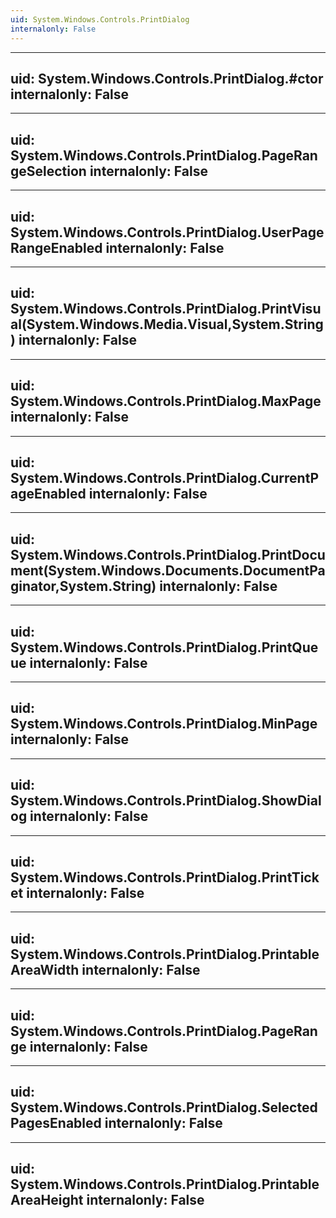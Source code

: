 ```yaml
---
uid: System.Windows.Controls.PrintDialog
internalonly: False
---
```


---
uid: System.Windows.Controls.PrintDialog.#ctor
internalonly: False
---

---
uid: System.Windows.Controls.PrintDialog.PageRangeSelection
internalonly: False
---

---
uid: System.Windows.Controls.PrintDialog.UserPageRangeEnabled
internalonly: False
---

---
uid: System.Windows.Controls.PrintDialog.PrintVisual(System.Windows.Media.Visual,System.String)
internalonly: False
---

---
uid: System.Windows.Controls.PrintDialog.MaxPage
internalonly: False
---

---
uid: System.Windows.Controls.PrintDialog.CurrentPageEnabled
internalonly: False
---

---
uid: System.Windows.Controls.PrintDialog.PrintDocument(System.Windows.Documents.DocumentPaginator,System.String)
internalonly: False
---

---
uid: System.Windows.Controls.PrintDialog.PrintQueue
internalonly: False
---

---
uid: System.Windows.Controls.PrintDialog.MinPage
internalonly: False
---

---
uid: System.Windows.Controls.PrintDialog.ShowDialog
internalonly: False
---

---
uid: System.Windows.Controls.PrintDialog.PrintTicket
internalonly: False
---

---
uid: System.Windows.Controls.PrintDialog.PrintableAreaWidth
internalonly: False
---

---
uid: System.Windows.Controls.PrintDialog.PageRange
internalonly: False
---

---
uid: System.Windows.Controls.PrintDialog.SelectedPagesEnabled
internalonly: False
---

---
uid: System.Windows.Controls.PrintDialog.PrintableAreaHeight
internalonly: False
---
